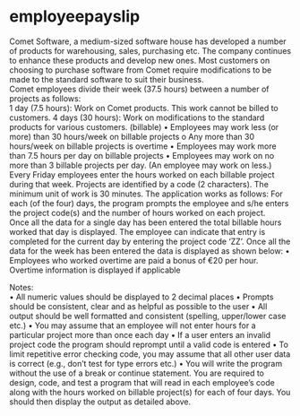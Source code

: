 # employeepayslip

Comet Software, a medium-sized software house has developed a number of products for warehousing, sales, purchasing etc. The company continues to enhance these products and develop new ones. Most customers on choosing to purchase software from Comet require modifications to be made to the standard software to suit their business.  
Comet employees divide their week (37.5 hours) between a number of projects as follows:  
1 day (7.5 hours): Work on Comet products. This work cannot be billed to customers. 
4 days (30 hours): Work on modifications to the standard products for various customers. (billable) 
•	Employees may work less (or more) than 30 hours/week on billable projects  o Any more than 30 hours/week on billable projects is overtime 
•	Employees may work more than 7.5 hours per day on billable projects 
•	Employees may work on no more than 3 billable projects per day. (An employee may work on less.) 
Every Friday employees enter the hours worked on each billable project during that week. Projects are identified by a code (2 characters). The minimum unit of work is 30 minutes. 
The application works as follows: 
For each (of the four) days, the program prompts the employee and s/he enters the project code(s) and the number of hours worked on each project.  
Once all the data for a single day has been entered the total billable hours worked that day is displayed. 
The employee can indicate that entry is completed for the current day by entering the project code 
‘ZZ’. 
Once all the data for the week has been entered the data is displayed as shown below: 
•	Employees who worked overtime are paid a bonus of €20 per hour. Overtime information is displayed if applicable 
 
Notes:  
•	All numeric values should be displayed to 2 decimal places 
•	Prompts should be consistent, clear and as helpful as possible to the user 
•	All output should be well formatted and consistent (spelling, upper/lower case etc.) 
•	You may assume that an employee will not enter hours for a particular project more than once each day 
•	If a user enters an invalid project code the program should reprompt until a valid code is entered 
•	To limit repetitive error checking code, you may assume that all other user data is correct (e.g., don’t test for type errors etc.) 
•	You will write the program without the use of a break or continue statement. 
You are required to design, code, and test a program that will read in each employee’s code along with the hours worked on billable project(s) for each of four days. You should then display the output as detailed above. 

